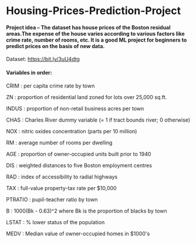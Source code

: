 # Housing-Prices-Prediction-Project
#### Project idea – The dataset has house prices of the Boston residual areas.The expense of the house varies according to various factors like crime rate, number of rooms, etc. It is a good ML project for beginners to predict prices on the basis of new data.

Dataset: https://bit.ly/3uU4dtg

#### Variables in order:

 CRIM :    per capita crime rate by town
 
 ZN :      proportion of residential land zoned for lots over 25,000 sq.ft.
 
 INDUS :   proportion of non-retail business acres per town
 
 CHAS :    Charles River dummy variable (= 1 if tract bounds river; 0 otherwise)
 
 NOX :     nitric oxides concentration (parts per 10 million)
 
 RM :     average number of rooms per dwelling
 
 AGE :     proportion of owner-occupied units built prior to 1940
 
 DIS :    weighted distances to five Boston employment centres
 
 RAD :     index of accessibility to radial highways
 
 TAX :     full-value property-tax rate per $10,000
 
 PTRATIO : pupil-teacher ratio by town
 
 B :       1000(Bk - 0.63)^2 where Bk is the proportion of blacks by town
 
 LSTAT :   % lower status of the population
 
 MEDV :    Median value of owner-occupied homes in $1000's
